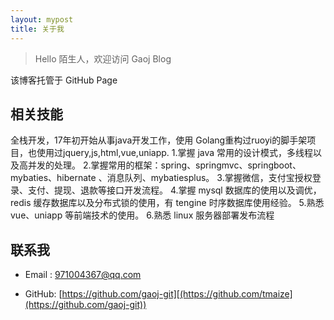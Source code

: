 ```yaml
---
layout: mypost
title: 关于我
---
```


> Hello 陌生人，欢迎访问 Gaoj Blog

该博客托管于 GitHub Page

## 相关技能
全栈开发，17年初开始从事java开发工作，使用 Golang重构过ruoyi的脚手架项目，也使用过jquery,js,html,vue,uniapp.
1.掌握 java 常用的设计模式，多线程以及高并发的处理。
2.掌握常用的框架：spring、springmvc、springboot、mybaties、hibernate 、消息队列、mybatiesplus。
3.掌握微信，支付宝授权登录、支付、提现、退款等接口开发流程。
4.掌握 mysql  数据库的使用以及调优，redis  缓存数据库以及分布式锁的使用，有 tengine  时序数据库使用经验。
5.熟悉 vue、uniapp  等前端技术的使用。
6.熟悉 linux 服务器部署发布流程

## 联系我

- Email&nbsp;: [971004367@qq.com](mailto:971004367@qq.com)

- GitHub: [https://github.com/gaoj-git][(https://github.com/tmaize](https://github.com/gaoj-git))
